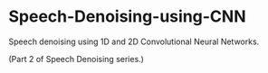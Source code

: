 # Speech-Denoising-using-CNN

Speech denoising using 1D and 2D Convolutional Neural Networks.

(Part 2 of Speech Denoising series.)
